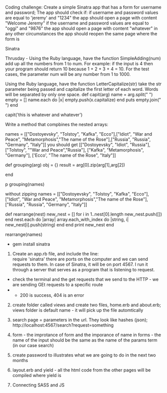 Coding challenge:
Create a simple Sinatra app that has a form for username and password;
The app should check if:
if username and password values are equal to 'jeremy' and "1234" the app should open a page with content "Welcome Jeremy"
if the username and password values are equal to "oggi" and "9876" the app should open a page with content "whatever"
in any other circumstances the app should reopen the same page where the form is

Sinatra

Thrusday - 
Using the Ruby language, have the function SimpleAdding(num) add up all the numbers from 1 to num. For example: if the input is 4 then your program should return 10 because 1 + 2 + 3 + 4 = 10. For the test cases, the parameter num will be any number from 1 to 1000. 

Using the Ruby language, have the function LetterCapitalize(str) take the str parameter being passed and capitalize the first letter of each word. Words will be separated by only one space. 
def capit(arg)
name = arg.split(" ")
empty = []
	name.each do |x|
		empty.push(x.capitalize)
	end
	puts empty.join(" ")
end

capit('this is whatever and whatever')

Write a method that compbines the nested arrays:

names = [["Dostoyevsky", "Tolstoy", "Kafka", "Ecco"],["Idiot", "War and Peace", "Metamorphosis","The name of the Rose"],["Russia", "Russia", "Germany", "Italy"]]
you should get [["Dostoyevsky", "Idiot", "Russia"], ["Tolstoy", ""War and Peace","Russia"], ["Kafka", "Metamorphosis", "Germany"], ['Ecco', "The name of the Rose", "Italy"]]

def grouping(arg)
	obj = {}
	result = arg[0].zip(arg[1],arg[2])

end

p grouping(names)

without zipping
names = [["Dostoyevsky", "Tolstoy", "Kafka", "Ecco"],["Idiot", "War and Peace", "Metamorphosis","The name of the Rose"],["Russia", "Russia", "Germany", "Italy"]]

def rearrange(nest)
	new_nest = []
	for i in 1..nest[0].length
		new_nest.push([])
	end
	nest.each do |array|
		array.each_with_index do |string, i|
			new_nest[i].push(string)
		end
	end
	print new_nest
end

rearrange(names)


- gem install sinatra

1. Create an app.rb file, and include the line:  
require 'sinatra'
there are ports on the computer and we can send requests to them. In case of Sinatra, it will be on port 4567.
I run it through a server that serves as a program that is listening to request. 

- check the terminal and the get requests that we send to the HTTP - we are sending GEt requests to a specific route
- - 200 is success, 404 is an error

2. create folder called views and create two files, home.erb and about.erb; views folder is default name - it will pick up the file automtically

3. search page = parameters in the url. They look like hashes (json); 
http://localhost:4567/search?request=something

4. form - the improtance of form and the imporance of name in forms - the name of the input should be the same as the name of the params term (in our case search)

5. create password to illustrates what we are going to do in the next two months

6. layout.erb and yield - all the html code from the other pages will be compiled where yield is

7. Connecting SASS and JS 

